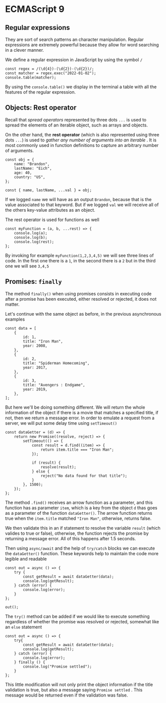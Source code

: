 # ECMAScript 9

## Regular expressions
They are sort of search patterns an character manipulation. Regular expressions are extremely powerful because they allow for word searching in a clever manner. 

We define a regular expression in JavaScript by using the symbol `/`

```
const regex = /(\d{4})-(\d{2})-(\d{2})/;
const matcher = regex.exec("2022-01-02");
console.table(matcher);
```

By using the `console.table()` we display in the terminal a table with all the features of the regular expression. 


## Objects: Rest operator
Recall that *spread operators* represented by three dots `...` is used to spread the elements of an iterable object, such as arrays and objects. 

On the other hand, the **rest operator** (which is also represented using three dots `...`) is used to *gather any number of arguments into an iterable* . It is most commonly used in function definitions to capture an arbitrary number of arguments. 

```
const obj = {
	name: "Brandon",
	lastName: "Eich",
	age: 40,
	country: "US",
};

const { name, lastName, ...val } = obj;
```

If we logged `name` we will have as an output `Brandon`, because that is the value associated to that keyword. But if we logged `val` we will receive all of the others key-value attributes as an object. 

The rest operator is used for functions as well

```
const myFunction = (a, b, ...rest) => {
	console.log(a);
	console.log(b);
	console.log(rest);
};

```

By invoking for example `myFunction(1,2,3,4,5)` we will see three lines of code. In the first one there is a `1`, in the second there is a `2` but in the third one we will see `3,4,5`

## Promises: `finally`
The method `finally()` when using promises consists in executing code after a promise has been executed, either resolved or rejected, it does not matter. 

Let's continue with the same object as before, in the previous asynchronous examples

```
const data = [
	{
		id: 1,
		title: "Iron Man",
		year: 2008,
	},
	{
		id: 2,
		title: "Spiderman Homecoming",
		year: 2017,
	},
	{
		id: 3,
		title: "Avengers : Endgame",
		year: 2019,
	},
];
```

But here we'll be doing something different. We will return the whole information of the object if there is a movie that matches a specified title, if not, then we return a message error. In order to emulate a request from a server, we will put some delay time using `setTimeout()`

```
const dataGetter = (d) => {
	return new Promise((resolve, reject) => {
		setTimeout(() => {
			const result = d.find((item) => {
				return item.title === "Iron Man";
			});

			if (result) {
				resolve(result);
			} else {
				reject("No data found for that title");
			}
		}, 1500);
	});
};
```

The method `.find()` receives an arrow function as a parameter, and this function has as parameter `item`, which is a key from the object `d` thas goes as a parameter of the function `dataGetter()`. The arrow function returns true when the `item.title` matched `"Iron Man"`, otherwise, returns false. 

We then validate this in an if statement to resolve the variable `result` (which valides to true or false), otherwise, the function rejects the promise by returning a message error. All of this happens after 1.5 seconds. 

Then using `async/await` and the help of `try/catch` blocks we can execute the `dataGetter()` function. These keywords help to maintain the code more legible and readable

```
const out = async () => {
	try {
		const getResult = await dataGetter(data);
		console.log(getResult);
	} catch (error) {
		console.log(error);
	}
};

out();
```

The `try()` method can be added if we would like to execute something regardless of whether the promise was resolved or rejected, somewhat like an `else` statement

```
const out = async () => {
    try{
        const getResult = await dataGetter(data);
        console.log(getResult);
    } catch (error) {
        console.log(error);
    } finally () {
        console.log("Promise settled");
    }
};
```

This little modification will not only print the object information if the title validation is true, but also a message saying `Promise settled` . This message would be returned even if the validation was false. 